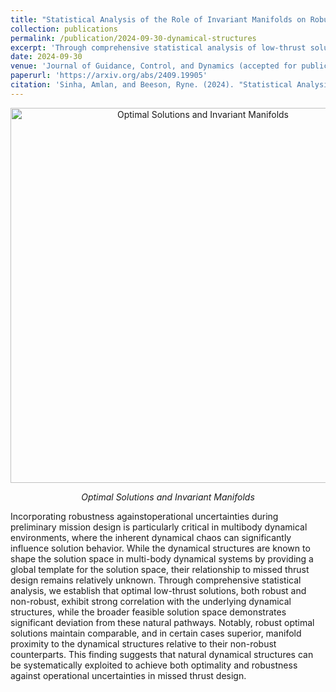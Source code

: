```yaml
---
title: "Statistical Analysis of the Role of Invariant Manifolds on Robust Trajectories"
collection: publications
permalink: /publication/2024-09-30-dynamical-structures
excerpt: 'Through comprehensive statistical analysis of low-thrust solutions in multibody environments, we demonstrate that optimal solutions — both robust and non-robust — exhibit strong correlation with invariant manifolds in three-body systems, establishing a fundamental connection between dynamical structures and solution robustness against operational uncertainties.'
date: 2024-09-30
venue: 'Journal of Guidance, Control, and Dynamics (accepted for publication)'
paperurl: 'https://arxiv.org/abs/2409.19905'
citation: 'Sinha, Amlan, and Beeson, Ryne. (2024). "Statistical Analysis of the Role of Invariant Manifolds on Robust Trajectories." <i>arXiv preprint</i>. arXiv:2409.19905.'
---
```


<div style="text-align: center">
    <img src="/images/papers/dynamical-structures/frames.png" alt="Optimal Solutions and Invariant Manifolds" style="width: 600px; max-width: 100%;"/>
    <p><em>Optimal Solutions and Invariant Manifolds</em></p>
</div>

Incorporating robustness againstoperational uncertainties during preliminary mission design is particularly critical in multibody dynamical environments, where the inherent dynamical chaos can significantly influence solution behavior. While the dynamical structures are known to shape the solution space in multi-body dynamical systems by providing a global template for the solution space, their relationship to missed thrust design remains relatively unknown. Through comprehensive statistical analysis, we establish that optimal low-thrust solutions, both robust and non-robust, exhibit strong correlation with the underlying dynamical structures, while the broader feasible solution space demonstrates significant deviation from these natural pathways. Notably, robust optimal solutions maintain comparable, and in certain cases superior, manifold proximity to the dynamical structures relative to their non-robust counterparts. This finding suggests that natural dynamical structures can be systematically exploited to achieve both optimality and robustness against operational uncertainties in missed thrust design.
